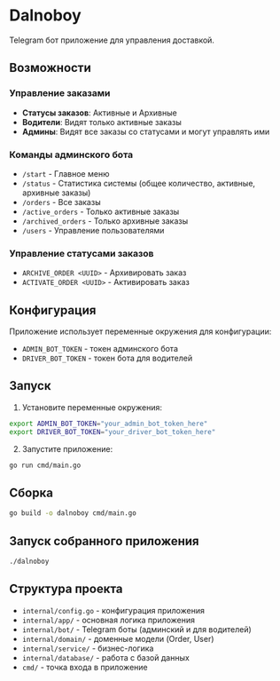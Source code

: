 # Dalnoboy

Telegram бот приложение для управления доставкой.

## Возможности

### Управление заказами
- **Статусы заказов**: Активные и Архивные
- **Водители**: Видят только активные заказы
- **Админы**: Видят все заказы со статусами и могут управлять ими

### Команды админского бота
- `/start` - Главное меню
- `/status` - Статистика системы (общее количество, активные, архивные заказы)
- `/orders` - Все заказы
- `/active_orders` - Только активные заказы
- `/archived_orders` - Только архивные заказы
- `/users` - Управление пользователями

### Управление статусами заказов
- `ARCHIVE_ORDER <UUID>` - Архивировать заказ
- `ACTIVATE_ORDER <UUID>` - Активировать заказ

## Конфигурация

Приложение использует переменные окружения для конфигурации:

- `ADMIN_BOT_TOKEN` - токен админского бота
- `DRIVER_BOT_TOKEN` - токен бота для водителей

## Запуск

1. Установите переменные окружения:
```bash
export ADMIN_BOT_TOKEN="your_admin_bot_token_here"
export DRIVER_BOT_TOKEN="your_driver_bot_token_here"
```

2. Запустите приложение:
```bash
go run cmd/main.go
```

## Сборка

```bash
go build -o dalnoboy cmd/main.go
```

## Запуск собранного приложения

```bash
./dalnoboy
```

## Структура проекта

- `internal/config.go` - конфигурация приложения
- `internal/app/` - основная логика приложения
- `internal/bot/` - Telegram боты (админский и для водителей)
- `internal/domain/` - доменные модели (Order, User)
- `internal/service/` - бизнес-логика
- `internal/database/` - работа с базой данных
- `cmd/` - точка входа в приложение
